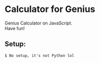 # Calculator for Genius
Genius Calculator on JavaScript.
</br>
Have fun!
## Setup:
```
$ No setup, it's not Python lol
```

